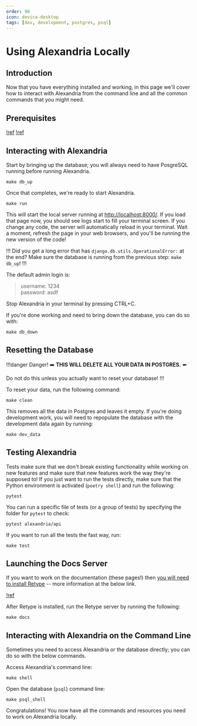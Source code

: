 ```yaml
---
order: 90
icon: device-desktop
tags: [dev, development, postgres, psql]
---
```

# Using Alexandria Locally

## Introduction

Now that you have everything installed and working, in this page we'll cover how to interact with Alexandria from the command line and all the common commands that you might need.

## Prerequisites

[!ref](environment_setup.md)
[!ref](getting_it_running.md)

## Interacting with Alexandria

Start by bringing up the database; you will always need to have PosgreSQL running before running Alexandria.

```shell
make db_up
```

Once that completes, we're ready to start Alexandria.

```shell
make run
```

This will start the local server running at [http://localhost:8000/](http://localhost:8000/). If you load that page now, you should see logs start to fill your terminal screen. If you change any code, the server will automatically reload in your terminal. Wait a moment, refresh the page in your web browsers, and you'll be running the new version of the code!

!!!
Did you get a long error that has `django.db.utils.OperationalError:` at the end? Make sure the database is running from the previous step: `make db_up`!
!!!

The default admin login is:

> username: 1234  
> password: asdf

Stop Alexandria in your terminal by pressing CTRL+C.

If you're done working and need to bring down the database, you can do so with:

```shell
make db_down
```

## Resetting the Database

!!!danger Danger!
:arrow_right: **THIS WILL DELETE ALL YOUR DATA IN POSTGRES.** :arrow_left:

Do not do this unless you actually want to reset your database!
!!!

To reset your data, run the following command:

```shell
make clean
```

This removes all the data in Postgres and leaves it empty. If you're doing development work, you will need to repopulate the database with the development data again by running:

```shell
make dev_data
```

## Testing Alexandria

Tests make sure that we don't break existing functionality while working on new features and make sure that new features work the way they're supposed to! If you just want to run the tests directly, make sure that the Python environment is activated (`poetry shell`) and run the following:

```shell
pytest
```

You can run a specific file of tests (or a group of tests) by specifying the folder for `pytest` to check:

```shell
pytest alexandria/api
```

If you want to run all the tests the fast way, run:

```shell
make test
```

## Launching the Docs Server

If you want to work on the documentation (these pages!) then [you will need to install Retype](https://retype.com/) -- more information at the below link.

[!ref](../contributing_docs/readme.md)

After Retype is installed, run the Retype server by running the following:

```shell
make docs
```

## Interacting with Alexandria on the Command Line

Sometimes you need to access Alexandria or the database directly; you can do so with the below commands.

Access Alexandria's command line:

```shell
make shell
```

Open the database (`psql`) command line:

```shell
make psql_shell
```

Congratulations! You now have all the commands and resources you need to work on Alexandria locally.
